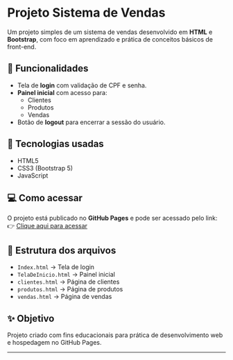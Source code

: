 # Projeto Sistema de Vendas

Um projeto simples de um sistema de vendas desenvolvido em **HTML** e **Bootstrap**, com foco em aprendizado e prática de conceitos básicos de front-end.

## 📌 Funcionalidades

- Tela de **login** com validação de CPF e senha.
- **Painel inicial** com acesso para:
  - Clientes
  - Produtos
  - Vendas
- Botão de **logout** para encerrar a sessão do usuário.

## 🚀 Tecnologias usadas

- HTML5
- CSS3 (Bootstrap 5)
- JavaScript

## 💻 Como acessar

O projeto está publicado no **GitHub Pages** e pode ser acessado pelo link:  
👉 [Clique aqui para acessar](https://maria-eduarda-gomes.github.io/Projeto_sitema_de_Vendas/)

## 📂 Estrutura dos arquivos

- `Index.html` → Tela de login  
- `TelaDeInicio.html` → Painel inicial  
- `clientes.html` → Página de clientes  
- `produtos.html` → Página de produtos  
- `vendas.html` → Página de vendas  

## ✨ Objetivo

Projeto criado com fins educacionais para prática de desenvolvimento web e hospedagem no GitHub Pages.

---
